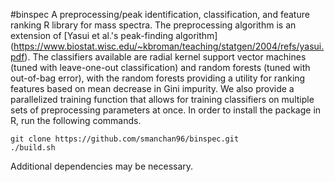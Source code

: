 #binspec
A preprocessing/peak identification, classification, and feature ranking R library for mass spectra. The preprocessing algorithm is an extension of [Yasui et al.'s peak-finding algorithm] (https://www.biostat.wisc.edu/~kbroman/teaching/statgen/2004/refs/yasui.pdf). The classifiers available are radial kernel support vector machines (tuned with leave-one-out classification) and random forests (tuned with out-of-bag error), with the random forests providing a utility for ranking features based on mean decrease in Gini impurity.  We also provide a parallelized training function that allows for training classifiers on multiple sets of preprocessing parameters at once.  In order to install the package in R, run the following commands.
```
git clone https://github.com/smanchan96/binspec.git
./build.sh
```
Additional dependencies may be necessary.
